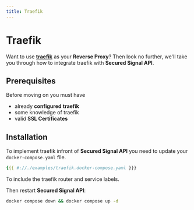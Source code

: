```yaml
---
title: Traefik
---
```


# Traefik

Want to use [**traefik**](https://github.com/traefik/traefik) as your **Reverse Proxy**?
Then look no further, we'll take you through how to integrate traefik with **Secured Signal API**.

## Prerequisites

Before moving on you must have

- already **configured** **traefik**
- some knowledge of traefik
- valid **SSL Certificates**

## Installation

To implement traefik infront of **Secured Signal API** you need to update your `docker-compose.yaml` file.

```yaml
{{{ #://./examples/traefik.docker-compose.yaml }}}
```

To include the traefik router and service labels.

Then restart **Secured Signal API**:

```bash
docker compose down && docker compose up -d
```
